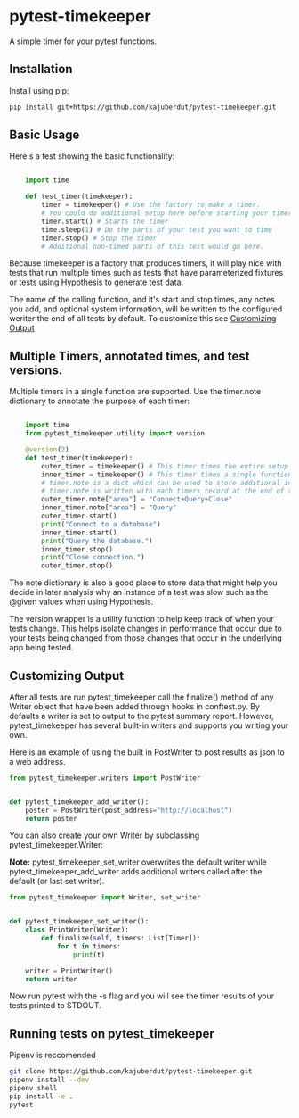 # pytest-timekeeper

A simple timer for your pytest functions.
                            
## Installation
                      
Install using pip:

```bash
pip install git+https://github.com/kajuberdut/pytest-timekeeper.git
```
                      
## Basic Usage

Here's a test showing the basic functionality:

```python

    import time

    def test_timer(timekeeper):
        timer = timekeeper() # Use the factory to make a timer.
        # You could do additional setup here before starting your timer.
        timer.start() # Starts the timer
        time.sleep(1) # Do the parts of your test you want to time
        timer.stop() # Stop the timer
        # Additional non-timed parts of this test would go here.
```

Because timekeeper is a factory that produces timers, it will play nice with tests that run multiple times such as tests that have parameterized fixtures or tests using Hypothesis to generate test data.

The name of the calling function, and it's start and stop times, any notes you add, and optional system information, will be written to the configured weriter the end of all tests by default. To customize this see [Customizing Output](#customizing-output)

## Multiple Timers, annotated times, and test versions.

Multiple timers in a single function are supported. Use the timer.note dictionary to annotate the purpose of each timer:

```python

    import time
    from pytest_timekeeper.utility import version

    @version(2)
    def test_timer(timekeeper):
        outer_timer = timekeeper() # This timer times the entire setup and teardown.
        inner_timer = timekeeper() # This timer times a single function.
        # timer.note is a dict which can be used to store additional information
        # timer.note is written with each timers record at the end of tests
        outer_timer.note["area"] = "Connect+Query+Close"
        inner_timer.note["area"] = "Query"
        outer_timer.start()
        print("Connect to a database")
        inner_timer.start()
        print("Query the database.")
        inner_timer.stop()
        print("Close connection.")
        outer_timer.stop()
```

The note dictionary is also a good place to store data that might help you decide in later analysis why an instance of a test was slow such as the @given values when using Hypothesis.

The version wrapper is a utility function to help keep track of when your tests change. This helps isolate changes in performance that occur due to your tests being changed from those changes that occur in the underlying app being tested.



## Customizing Output

After all tests are run pytest_timekeeper call the finalize() method of any Writer object that have been added through hooks in conftest.py. By defaults a writer is set to output to the pytest summary report. However, pytest_timekeeper has several built-in writers and supports you writing your own.

Here is an example of using the built in PostWriter to post results as json to a web address.

```python
from pytest_timekeeper.writers import PostWriter


def pytest_timekeeper_add_writer():
    poster = PostWriter(post_address="http://localhost")
    return poster
```

You can also create your own Writer by subclassing pytest_timekeeper.Writer:

**Note:** pytest_timekeeper_set_writer overwrites the default writer while pytest_timekeeper_add_writer adds additional writers called after the default (or last set writer).

```python
from pytest_timekeeper import Writer, set_writer


def pytest_timekeeper_set_writer():
    class PrintWriter(Writer):
        def finalize(self, timers: List[Timer]):
            for t in timers:
                print(t)

    writer = PrintWriter()
    return writer

```

Now run pytest with the -s flag and you will see the timer results of your tests printed to STDOUT.


## Running tests on pytest_timekeeper

Pipenv is reccomended

```bash
git clone https://github.com/kajuberdut/pytest-timekeeper.git
pipenv install --dev
pipenv shell
pip install -e .
pytest
```